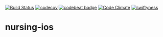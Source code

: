 [![Build Status](https://travis-ci.org/kinddevelopment/nursing-ios.svg?branch=master)](https://travis-ci.org/kinddevelopment/nursing-ios)
[![codecov](https://codecov.io/gh/kinddevelopment/nursing-ios/branch/master/graph/badge.svg)](https://codecov.io/gh/kinddevelopment/nursing-ios)
[![codebeat badge](https://codebeat.co/badges/f7fc4f5f-52dd-4217-9cdc-c2daa9f55387)](https://codebeat.co/projects/github-com-kinddevelopment-nursing-ios)
[![Code Climate](https://codeclimate.com/github/kinddevelopment/nursing-ios/badges/gpa.svg)](https://codeclimate.com/github/kinddevelopment/nursing-ios)
[![swiftyness](https://img.shields.io/badge/pure-swift-ff3f26.svg?style=flat)](https://swift.org/)
# nursing-ios
